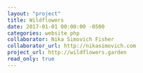 ```yaml
---
layout: "project"
title: Wildflowers
date: 2017-01-01 00:00:00 -0500
categories: website php
collaborator: Nika Simovich Fisher
collaborator_url: http://nikasimovich.com
project_url: http://wildflowers.garden
read_only: true
---
```

